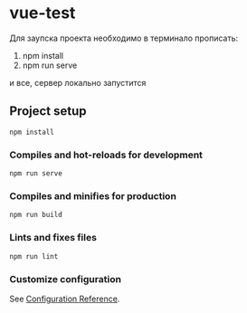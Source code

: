 # vue-test

Для заупска проекта необходимо в терминало прописать:

1. npm install
2. npm run serve

и все, сервер локально запустится

## Project setup

```
npm install
```

### Compiles and hot-reloads for development

```
npm run serve
```

### Compiles and minifies for production

```
npm run build
```

### Lints and fixes files

```
npm run lint
```

### Customize configuration

See [Configuration Reference](https://cli.vuejs.org/config/).
